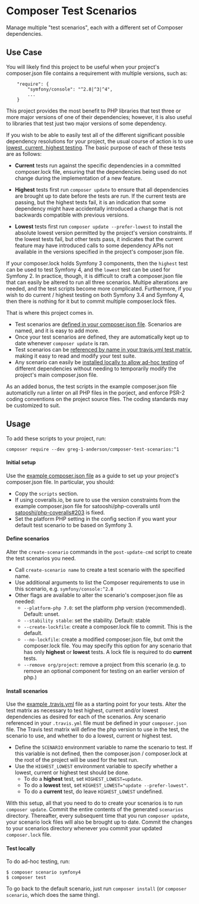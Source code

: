 # Composer Test Scenarios

Manage multiple "test scenarios", each with a different set of Composer dependencies.

## Use Case

You will likely find this project to be useful when your project's composer.json file contains a requirement with multiple versions, such as:
```
    "require": {
        "symfony/console": "^2.8|^3|^4",
        ...
    }
```
This project provides the most benefit to PHP libraries that test three or more major versions of one of their dependencies; however, it is also useful to libraries that test just two major versions of some dependency.

If you wish to be able to easily test all of the different significant possible dependency resolutions for your project, the usual course of action is to use [lowest, current, highest testing](https://blog.wyrihaximus.net/2015/06/test-lowest-current-and-highest-possible-on-travis/). The basic purpose of each of these tests are as follows:

- **Current** tests run against the specific dependencies in a committed composer.lock file, ensuring that the dependencies being used do not change during the implementation of a new feature.

- **Highest** tests first run `composer update` to ensure that all dependencies are brought up to date before the tests are run. If the current tests are passing, but the highest tests fail, it is an indication that some dependency might have accidentally introduced a change that is not backwards compatible with previous versions.

- **Lowest** tests first run `composer update --prefer-lowest` to install the absolute lowest version permitted by the project's version constraints. If the lowest tests fail, but other tests pass, it indicates that the current feature may have introduced calls to some dependency APIs not available in the versions specified in the project's composer.json file.

If your composer.lock holds Symfony 3 components, then the `highest` test can be used to test Symfony 4, and the `lowest` test can be used for Symfony 2. In practice, though, it is difficult to craft a composer.json file that can easily be altered to run all three scenarios. Multipe alterations are needed, and the test scripts become more complicated. Furthermore, if you wish to do current / highest testing on both Symfony 3.4 and Symfony 4, then there is nothing for it but to commit multiple composer.lock files.

That is where this project comes in.

- Test scenarios are [defined in your composer.json file](#define-scenarios). Scenarios are named, and it is easy to add more.
- Once your test scenarios are defined, they are automatically kept up to date whenever `composer update` is ran.
- Test scenarios can be [referenced by name in your travis.yml test matrix](#install-scenarios), making it easy to read and modify your test suite.
- Any scenario can easily be [installed locally to allow ad-hoc testing](#test-locally) of different dependencies without needing to temporarily modify the project's main composer.json file.

As an added bonus, the test scripts in the example composer.json file automaticlly run a linter on all PHP files in the porject, and enforce PSR-2 coding conventions on the project source files. The coding standards may be customized to suit.

## Usage

To add these scripts to your project, run:
```
composer require --dev greg-1-anderson/composer-test-scenarios:^1
```

#### Initial setup

Use the [example composer.json file](example-composer.json) as a guide to set up your project's composer.json file. In particular, you should:

- Copy the `scripts` section.
- If using coveralls.io, be sure to use the version constraints from the example composer.json file for satooshi/php-coveralls until [satooshi/php-coveralls#203](https://github.com/php-coveralls/php-coveralls/issues/203#issuecomment-347710771) is fixed.
- Set the platform PHP setting in the config section if you want your default test scenario to be based on Symfony 3.

#### Define scenarios

Alter the `create-scenario` commands in the `post-update-cmd` script to create the test scenarios you need.

- Call `create-scenario name` to create a test scenario with the specified name.
- Use additional arguments to list the Composer requirements to use in this scenario, e.g. `symfony/console:^2.8`
- Other flags are available to alter the scenario's composer.json file as needed:
  - `--platform-php 7.0`: set the platform php version (recommended). Default: unset.
  - `--stability stable`: set the stability. Default: stable
  - `--create-lockfile`: create a composer.lock file to commit. This is the default.
  - `--no-lockfile`: create a modified composer.json file, but omit the composer.lock file. You may specify this option for any scenario that has only **highest** or **lowest** tests. A lock file is required to do **current** tests.
  - `--remove org/project`: remove a project from this scenario (e.g. to remove an optional component for testing on an earlier version of php.)

#### Install scenarios

Use the [example .travis.yml]() file as a starting point for your tests. Alter the test matrix as necessary to test highest, current and/or lowest dependencies as desired for each of the scenarios. Any scenario referenced in your `.travis.yml` file must be defined in your `composer.json` file. The Travis test matrix will define the php version to use in the test, the scenario to use, and whether to do a lowest, current or highest test.

- Define the `SCENARIO` environment variable to name the scenario to test. If this variable is not defined, then the composer.json / composer.lock at the root of the project will be used for the test run.
- Use the `HIGHEST_LOWEST` environment variable to specify whether a lowest, current or highest test should be done.
  - To do a **highest** test, set `HIGHEST_LOWEST=update`.
  - To do a **lowest** test, set `HIGHEST_LOWEST="update --prefer-lowest"`.
  - To do a **current** test, do leave `HIGHEST_LOWEST` undefined.

With this setup, all that you need to do to create your scenarios is to run `composer update`. Commit the entire contents of the generated `scenarios` directory. Thereafter, every subsequent time that you run `composer update`, your scenario lock files will also be brought up to date. Commit the changes to your scenarios directory whenever you commit your updated `composer.lock` file.

#### Test locally

To do ad-hoc testing, run:
```
$ composer scenario symfony4
$ composer test
```
To go back to the default scenario, just run `composer install` (or `composer scenario`, which does the same thing).
